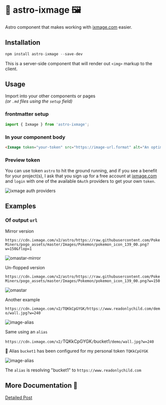 # :rocket: astro-ixmage :framed_picture:

Astro component that makes working with [ixmage.com](https://www.ixmage.com) easier.

## Installation

```js
npm install astro-ixmage --save-dev
```

This is a server-side component that will render out `<img>` markup to the client.

## Usage

Import into your other components or pages  
_(or `.md` files using the `setup` field)_

### frontmatter setup

```js
import { Ixmage } from 'astro-ixmage';
```

### In your component body

```html
<Ixmage token="your-token" src="https://image-url.format" alt="An optimized image" />
```

### Preview token

You can use token `astro` to hit the ground running, and if you see a benefit for your project(s), I ask that you sign up for a free account at [ixmage.com](https://cp.ixmage.com) and `login` with one of the available `OAuth` providers to get your own `token`.

![ixmage auth providers](https://cdn.discordapp.com/attachments/943991815084847175/964255381473857576/unknown.png)



## Examples

### Of output `url`

Mirror version

`https://cdn.ixmage.com/v2/astro/https://raw.githubusercontent.com/PokeMiners/pogo_assets/master/Images/Pokemon/pokemon_icon_139_00.png?w=150&flop=1`

![omastar-mirror](https://cdn.ixmage.com/v2/astro/https://raw.githubusercontent.com/PokeMiners/pogo_assets/master/Images/Pokemon/pokemon_icon_139_00.png?w=150&flop=1)

Un-flopped version

`https://cdn.ixmage.com/v2/astro/https://raw.githubusercontent.com/PokeMiners/pogo_assets/master/Images/Pokemon/pokemon_icon_139_00.png?w=150`

![omastar](https://cdn.ixmage.com/v2/astro/https://raw.githubusercontent.com/PokeMiners/pogo_assets/master/Images/Pokemon/pokemon_icon_139_00.png?w=150)

Another example

`https://cdn.ixmage.com/v2/TQKkCpGYGK/https://www.readonlychild.com/demo/wall.jpg?w=240`

![image-alias](https://cdn.ixmage.com/v2/TQKkCpGYGK/https://www.readonlychild.com/demo/wall.jpg?w=240)

Same using an `alias`

`https://cdn.ixmage.com/v2/`TQKkCpGYGK`/`bucket1`/demo/wall.jpg?w=240`

:pineapple: Alias `bucket1` has been configured for my personal token `TQKkCpGYGK`

![image-alias](https://cdn.ixmage.com/v2/TQKkCpGYGK/bucket1/demo/wall.jpg?w=240)

The `alias` is resolving "bucket1" to `https://www.readonlychild.com`


## More Documentation :orange_book:

[Detailed Post](https://www.readonlychild.com/blog/ixmage-for-astro/)
